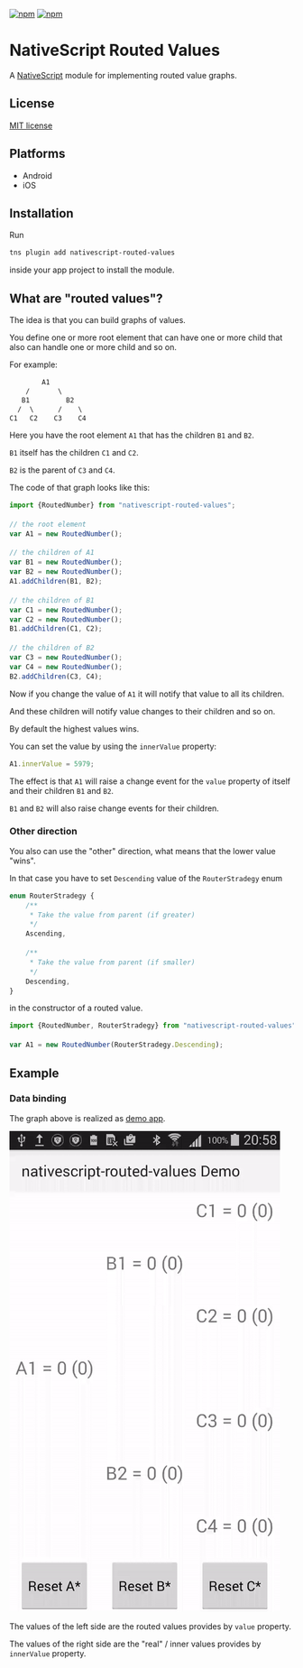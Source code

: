 [![npm](https://img.shields.io/npm/v/nativescript-routed-values.svg)](https://www.npmjs.com/package/nativescript-routed-values)
[![npm](https://img.shields.io/npm/dt/nativescript-routed-values.svg?label=npm%20downloads)](https://www.npmjs.com/package/nativescript-routed-values)

# NativeScript Routed Values

A [NativeScript](https://nativescript.org/) module for implementing routed value graphs.

## License

[MIT license](https://raw.githubusercontent.com/mkloubert/nativescript-routed-values/master/LICENSE)

## Platforms

* Android
* iOS

## Installation

Run

```bash
tns plugin add nativescript-routed-values
```

inside your app project to install the module.

## What are "routed values"?

The idea is that you can build graphs of values.

You define one or more root element that can have one or more child that also can handle one or more child and so on.

For example:

```
        A1
    /       \
   B1         B2
  /  \      /    \
C1   C2    C3    C4
```

Here you have the root element `A1` that has the children `B1` and `B2`.

`B1` itself has the children `C1` and `C2`.

`B2` is the parent of `C3` and `C4`.

The code of that graph looks like this:

```typescript
import {RoutedNumber} from "nativescript-routed-values";

// the root element
var A1 = new RoutedNumber();

// the children of A1
var B1 = new RoutedNumber();
var B2 = new RoutedNumber();
A1.addChildren(B1, B2);

// the children of B1
var C1 = new RoutedNumber();
var C2 = new RoutedNumber();
B1.addChildren(C1, C2);

// the children of B2
var C3 = new RoutedNumber();
var C4 = new RoutedNumber();
B2.addChildren(C3, C4);
```

Now if you change the value of `A1` it will notify that value to all its children.

And these children will notify value changes to their children and so on.

By default the highest values wins.

You can set the value by using the `innerValue` property:

```typescript
A1.innerValue = 5979;
```

The effect is that `A1` will raise a change event for the `value` property of itself and their children `B1` and `B2`.

`B1` and `B2` will also raise change events for their children.

### Other direction

You also can use the "other" direction, what means that the lower value "wins".

In that case you have to set `Descending` value of the `RouterStradegy` enum

```typescript
enum RouterStradegy {
    /**
     * Take the value from parent (if greater)
     */
    Ascending,

    /**
     * Take the value from parent (if smaller)
     */
    Descending,
}
```

in the constructor of a routed value.

```typescript
import {RoutedNumber, RouterStradegy} from "nativescript-routed-values";

var A1 = new RoutedNumber(RouterStradegy.Descending);
```

## Example

### Data binding

The graph above is realized as [demo app](https://github.com/mkloubert/nativescript-routed-values/tree/master/demo).

![Demo app](https://raw.githubusercontent.com/mkloubert/nativescript-routed-values/master/demo.gif)

The values of the left side are the routed values provides by `value` property.

The values of the right side are the "real" / inner values provides by `innerValue` property.


